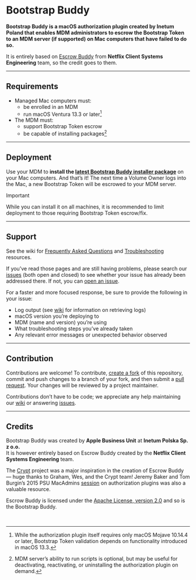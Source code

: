 # Bootstrap Buddy

**Bootstrap Buddy is a macOS authorization plugin created by Inetum Poland that enables MDM administrators to escrow the Bootstrap Token to an MDM server (if supported) on Mac computers that have failed to do so.**

It is entirely based on [Escrow Buddy](https://github.com/macadmins/escrow-buddy) from **Netflix Client Systems Engineering** team, so the credit goes to them.

---

## Requirements

- Managed Mac computers must:
  - be enrolled in an MDM
  - run macOS Ventura 13.3 or later[^1]
- The MDM must:
  - support Bootstrap Token escrow
  - be capable of installing packages[^2]

[^1]: While the authorization plugin itself requires only macOS Mojave 10.14.4 or later, Bootstrap Token validation depends on functionality introduced in macOS 13.3.
[^2]: MDM server’s ability to run scripts is optional, but may be useful for deactivating, reactivating, or uninstalling the authorization plugin on demand.</sup>

---

## Deployment

Use your MDM to **install the [latest Bootstrap Buddy installer package](https://github.com/Inetum-Poland/bootstrap-buddy/releases/latest)** on your Mac computers.
And that’s it! The next time a Volume Owner logs into the Mac, a new Bootstrap Token will be escrowed to your MDM server.

> [!IMPORTANT]  
> While you can install it on all machines, it is recommended to limit deployment to those requiring Bootstrap Token escrow/fix.

---

## Support

See the wiki for [Frequently Asked Questions](https://github.com/Inetum-Poland/bootstrap-buddy/wiki/FAQ) and [Troubleshooting](https://github.com/Inetum-Poland/bootstrap-buddy/wiki/Troubleshooting) resources.

If you’ve read those pages and are still having problems, please search our [issues](https://github.com/Inetum-Poland/bootstrap-buddy/issues) (both open and closed) to see whether your issue has already been addressed there. If not, you can [open an issue](https://github.com/Inetum-Poland/bootstrap-buddy/issues/new?template=default.md).

For a faster and more focused response, be sure to provide the following in your issue:

- Log output (see [wiki](https://github.com/Inetum-Poland/bootstrap-buddy/wiki/FAQ#how-do-i-view-bootstrap-buddys-logs) for information on retrieving logs)
- macOS version you’re deploying to
- MDM (name and version) you’re using
- What troubleshooting steps you’ve already taken
- Any relevant error messages or unexpected behavior observed

---

## Contribution

Contributions are welcome! To contribute, [create a fork](https://github.com/Inetum-Poland/bootstrap-buddy/fork) of this repository, commit and push changes to a branch of your fork, and then submit a [pull request](https://docs.github.com/en/pull-requests/collaborating-with-pull-requests/proposing-changes-to-your-work-with-pull-requests/creating-a-pull-request). Your changes will be reviewed by a project maintainer.

Contributions don’t have to be code; we appreciate any help maintaining our [wiki](https://github.com/Inetum-Poland/bootstrap-buddy/wiki) or answering [issues](https://github.com/Inetum-Poland/bootstrap-buddy/issues).

---

## Credits

Bootstrap Buddy was created by **Apple Business Unit** at **Inetum Polska Sp. z o.o.**  
It is however entirely based on Escrow Buddy created by the **Netflix Client Systems Engineering** team.

The [Crypt](https://github.com/grahamgilbert/crypt) project was a major inspiration in the creation of Escrow Buddy — huge thanks to Graham, Wes, and the Crypt team! Jeremy Baker and Tom Burgin’s 2015 PSU MacAdmins [session](https://www.youtube.com/watch?v=tcmql5byA_I) on authorization plugins was also a valuable resource.

Escrow Buddy is licensed under the [Apache License, version 2.0](https://www.apache.org/licenses/LICENSE-2.0) and so is the Bootstrap Buddy.

 
